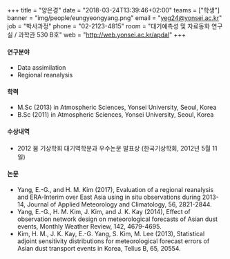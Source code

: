 +++
title = "양은경"
date = "2018-03-24T13:39:46+02:00"
teams = ["학생"]
banner = "img/people/eungyeongyang.png"
email = "yeg24@yonsei.ac.kr"
job = "박사과정"
phone = "02-2123-4815"
room = "대기예측성 및 자료동화 연구실 / 과학관 530 B호"
web = "http://web.yonsei.ac.kr/apdal"
+++

#### 연구분야
+ Data assimilation
+ Regional reanalysis


#### 학력
 + M.Sc (2013) in Atmospheric Sciences, Yonsei University, Seoul, Korea
 + B.Sc (2011) in Atmospheric Sciences, Yonsei University, Seoul, Korea

#### 수상내역
+ 2012 봄 기상학회 대기역학분과 우수논문 발표상 (한국기상학회, 2012년 5월 11일)

#### 논문 
+ Yang, E.-G., and H. M. Kim (2017), Evaluation of a regional reanalysis and ERA-Interim over East Asia using in situ observations during 2013-14, Journal of Applied Meteorology and Climatology, 56, 2821-2844. 
+ Yang, E.-G., H. M. Kim, J. Kim, and J. K. Kay (2014), Effect of observation network design on meteorological forecasts of Asian dust events, Monthly Weather Review, 142, 4679-4695.
+ Kim, H. M., J. K. Kay, E.-G. Yang, S. Kim, M. Lee (2013), Statistical adjoint sensitivity distributions for meteorological forecast errors of Asian dust transport events in Korea, Tellus B, 65, 20554.

